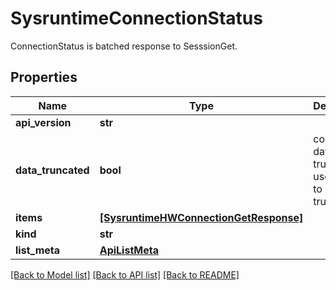 # SysruntimeConnectionStatus

ConnectionStatus is batched response to SesssionGet.
## Properties
Name | Type | Description | Notes
------------ | ------------- | ------------- | -------------
**api_version** | **str** |  | [optional] 
**data_truncated** | **bool** | connection data trucated. use filters to avoid truncation. | [optional] 
**items** | [**[SysruntimeHWConnectionGetResponse]**](SysruntimeHWConnectionGetResponse.md) |  | [optional] 
**kind** | **str** |  | [optional] 
**list_meta** | [**ApiListMeta**](ApiListMeta.md) |  | [optional] 

[[Back to Model list]](../README.md#documentation-for-models) [[Back to API list]](../README.md#documentation-for-api-endpoints) [[Back to README]](../README.md)


